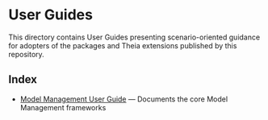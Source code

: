 # User Guides

This directory contains User Guides presenting scenario-oriented guidance for adopters of the packages and Theia extensions published by this repository.

## Index

-   [Model Management User Guide](model-management-user-guide.md) — Documents the core Model Management frameworks
